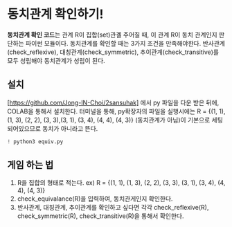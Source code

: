 # 동치관계 확인하기!

**동치관계 확인 코드**는 관계 R이 집합(set)관곌 주어질 때, 이 관계 R이 동치 관계인지 판단하는 파이썬 모듈이다.
동치관계를 확인할 때는 3가지 조건을 만족해야한다. 반사관계(check_reflexive), 대칭관계(check_symmetric), 추이관계(check_transitive)를 모두 성립해야 동치관계가 성립이 된다.


## 설치
[https://github.com/Jong-IN-Choi/2sansuhak] 에서 py 파일을 다운 받은 뒤에, COLAB을 통해서 설치한다. 
터미널을 통해, py확장자의 파일을 실행시에는 R = {(1, 1), (1, 3), (2, 2), (3, 3),(3, 1), (3, 4), (4, 4), (4, 3)} (동치관계가 아님)이 기본으로 세팅되어있으므로 동치가 아니라고 뜬다.
```python
! python3 equiv.py
```



## 게임 하는 법
1. R을 집합의 형태로 적는다. 
  ex) R = {(1, 1), (1, 3), (2, 2), (3, 3), (3, 1), (3, 4), (4, 4), (4, 3)}
2. check_equivalance(R)을 입력하여, 동치관게인지 확인한다.
3. 반사관계, 대칭관계, 추이관계를 확인하고 싶다면 각각 check_reflexive(R), check_symmetric(R), check_transitive(R)을 통해서 확인한다.
